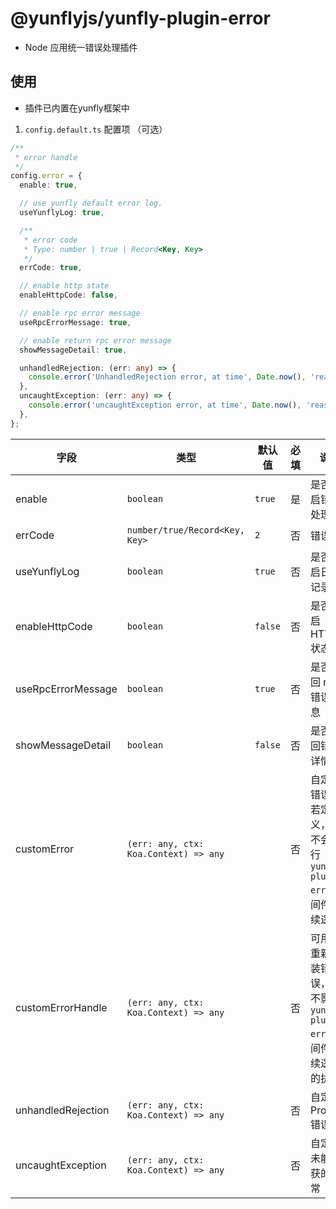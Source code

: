 # @yunflyjs/yunfly-plugin-error

- Node 应用统一错误处理插件

## 使用

- 插件已内置在yunfly框架中

1. `config.default.ts` 配置项 （可选）

```ts title="src/config/config.default.ts"
/**
 * error handle
 */
config.error = {
  enable: true,

  // use yunfly default error log.
  useYunflyLog: true,

  /**
   * error code
   * Type: number | true | Record<Key, Key>
   */
  errCode: true,

  // enable http state
  enableHttpCode: false,

  // enable rpc error message
  useRpcErrorMessage: true,

  // enable return rpc error message
  showMessageDetail: true,

  unhandledRejection: (err: any) => {
    console.error('UnhandledRejection error, at time', Date.now(), 'reason:', err);
  },
  uncaughtException: (err: any) => {
    console.error('uncaughtException error, at time', Date.now(), 'reason:', err);
  },
};
```

| 字段| 类型    | 默认值  | 必填    | 说明     |
| ---------- | -------- | ------- | --------- | ------- |
| enable             | `boolean`                             | `true`  | 是  | 是否开启错误处理      |
| errCode            | `number/true/Record<Key, Key>`    | `2`     | 否      | 错误码              |
| useYunflyLog       | `boolean`                             | `true`  | 否  | 是否开启日志记录      |
| enableHttpCode     | `boolean`                             | `false` | 否  | 是否开启 HTTP 状态码  |
| useRpcErrorMessage | `boolean`                             | `true`  | 否  | 是否返回 rpc 错误信息  |
| showMessageDetail  | `boolean`                             | `false` | 否  | 是否返回错误详情   |
| customError        | `(err: any, ctx: Koa.Context) => any` |         | 否  | 自定义错误，若定义，则不会执行`yunfly-plugin-error`中间件后续逻辑  |
| customErrorHandle  | `(err: any, ctx: Koa.Context) => any` |         | 否  | 可用于重新组装错误，并不影响`yunfly-plugin-error`中间件后续逻辑的执行  |
| unhandledRejection | `(err: any, ctx: Koa.Context) => any` |         | 否  | 自定义 Promise 错误   |
| uncaughtException  | `(err: any, ctx: Koa.Context) => any` |         | 否  | 自定义未能捕获的异常  |
